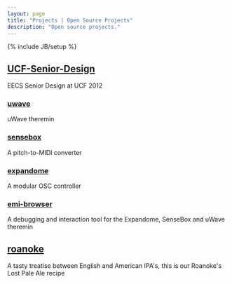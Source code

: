 ```yaml
---
layout: page
title: "Projects | Open Source Projects"
description: "Open source projects."
---
```

{% include JB/setup %}

<div id="projects">
<h2><a href="https://github.com/antivapor/UCF-Senior-Design">UCF-Senior-Design</a></h2>
<p>EECS Senior Design at UCF 2012</p>
<h3><a href="https://github.com/antivapor/uwave">uwave</a></h3>
<p>uWave theremin</p>
<h3><a href="https://github.com/antivapor/sensebox">sensebox</a></h3>
<p>A pitch-to-MIDI converter</p>
<h3><a href="https://github.com/antivapor/expandome">expandome</a></h3>
<p>A modular OSC controller</p>
<h3><a href="https://github.com/antivapor/emi-browser">emi-browser</a></h3>
<p>A debugging and interaction tool for the Expandome, SenseBox and uWave theremin</p>
<h2><a href="https://github.com/antivapor/roanoke">roanoke</a></h2>
<p>A tasty treatise between English and American IPA's, this is our Roanoke's Lost Pale Ale recipe</p>
</div>
